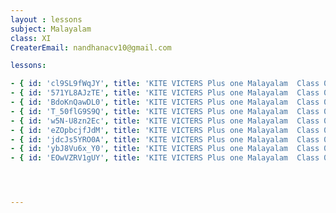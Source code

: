 ```yaml
--- 
layout : lessons 
subject: Malayalam
class: XI
CreaterEmail: nandhanacv10@gmail.com

lessons: 

- { id: 'cl9SL9fWqJY', title: 'KITE VICTERS Plus one Malayalam  Class 01 (First Bell-ഫസ്റ്റ് ബെല്‍)' }
- { id: '571YL8AJzTE', title: 'KITE VICTERS Plus one Malayalam  Class 02 (First Bell-ഫസ്റ്റ് ബെല്‍)' }
- { id: 'BdoKnQawDL0', title: 'KITE VICTERS Plus one Malayalam  Class 03 (First Bell-ഫസ്റ്റ് ബെല്‍)' }
- { id: 'T_50flG9S9Q', title: 'KITE VICTERS Plus one Malayalam  Class 04 (First Bell-ഫസ്റ്റ് ബെല്‍)' }
- { id: 'w5N-U8zn2Ec', title: 'KITE VICTERS Plus one Malayalam  Class 05 (First Bell-ഫസ്റ്റ് ബെല്‍)' }
- { id: 'eZOpbcjfJdM', title: 'KITE VICTERS Plus one Malayalam  Class 06 (First Bell-ഫസ്റ്റ് ബെല്‍)' }
- { id: 'jdcJs5YRO0A', title: 'KITE VICTERS Plus one Malayalam  Class 07 (First Bell-ഫസ്റ്റ് ബെല്‍)' }
- { id: 'ybJ8Vu6x_Y0', title: 'KITE VICTERS Plus one Malayalam  Class 08 (First Bell-ഫസ്റ്റ് ബെല്‍)' }
- { id: 'EOwVZRV1gUY', title: 'KITE VICTERS Plus one Malayalam  Class 09 (First Bell-ഫസ്റ്റ് ബെല്‍)' }




---
```

